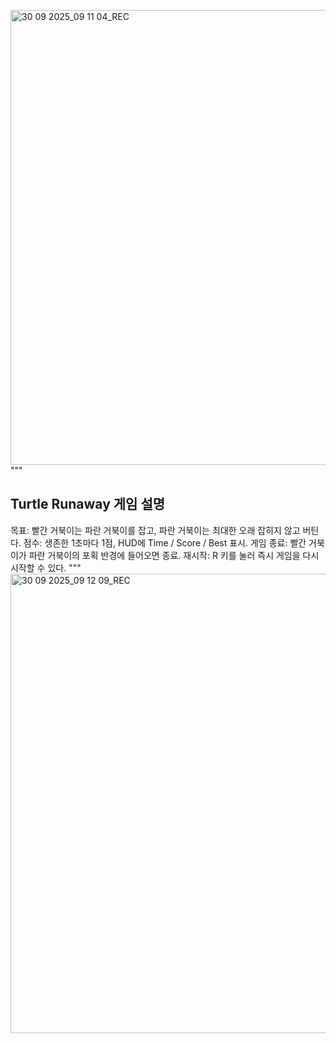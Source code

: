 <img width="703" height="728" alt="30 09 2025_09 11 04_REC" src="https://github.com/user-attachments/assets/72fbd3fe-115b-4a53-bf6a-6aaf8e02b298" />"""

Turtle Runaway 게임 설명
-----------------------
목표: 빨간 거북이는 파란 거북이를 잡고,
     파란 거북이는 최대한 오래 잡히지 않고 버틴다.
점수: 생존한 1초마다 1점, HUD에 Time / Score / Best 표시.
게임 종료: 빨간 거북이가 파란 거북이의 포획 반경에 들어오면 종료.
재시작: R 키를 눌러 즉시 게임을 다시 시작할 수 있다.
"""
<img width="701" height="735" alt="30 09 2025_09 12 09_REC" src="https://github.com/user-attachments/assets/598378eb-20ec-4e97-8936-6c7307e439e0" />
